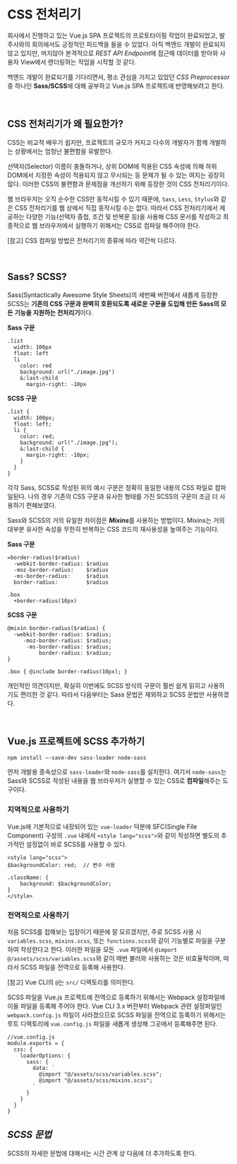 # CSS 전처리기

회사에서 진행하고 있는 Vue.js SPA 프로젝트의 프로토타이핑 작업이 완료되었고, 발주사와의 회의에서도 긍정적인 피드백을 들을 수 있었다. 아직 백엔드 개발이 완료되지 않고 있지만, 머지않아 본격적으로 *REST API Endpoint*에 접근해 데이터를 받아와 사용자 View에서 렌더링하는 작업을 시작할 것 같다.

백엔드 개발이 완료되기를 기다리면서, 평소 관심을 가지고 있었던 *CSS Preprocessor* 중 하나인 **Sass/SCSS**에 대해 공부하고 Vue.js SPA 프로젝트에 반영해보려고 한다.

<br>

## **CSS 전처리기가 왜 필요한가?**

CSS는 비교적 배우기 쉽지만, 프로젝트의 규모가 커지고 다수의 개발자가 함께 개발하는 상황에서는 엄청난 불편함을 유발한다.

선택자(Selector) 이름이 충돌하거나, 상위 DOM에 적용된 CSS 속성에 의해 하위 DOM에서 지정한 속성이 적용되지 않고 무시되는 등 문제가 될 수 있는 여지는 굉장히 많다. 이러한 CSS의 불편함과 문제점을 개선하기 위해 등장한 것이 CSS 전처리기이다.

 웹 브라우저는 오직 순수한 CSS만 동작시킬 수 있기 때문에, `Sass`, `Less`, `Stylus`와 같은 CSS 전처리기를 웹 상에서 직접 동작시킬 수는 없다. 따라서 CSS 전처리기에서 제공하는 다양한 기능(선택자 중첩, 조건 및 반복문 등)을 사용해 CSS 문서를 작성하고 최종적으로 웹 브라우저에서 실행하기 위해서는 CSS로 컴파일 해주어야 한다.

 [참고] CSS 컴파일 방법은 전처리기의 종류에 따라 약간씩 다르다.


<br>

 ## **Sass? SCSS?**

 Sass(Syntactically Awesome Style Sheets)의 세번째 버전에서 새롭게 등장한 SCSS는 **기존의 CSS 구문과 완벽히 호환되도록 새로운 구문을 도입해 만든 Sass의 모든 기능을 지원하는 전처리기**이다.

**Sass 구문**
```
.list
  width: 100px
  float: left
  li
    color: red
    background: url("./image.jpg")
    &:last-child
      margin-right: -10px
```

**SCSS 구문**
```
.list {
  width: 100px;
  float: left;
  li {
    color: red;
    background: url("./image.jpg");
    &:last-child {
      margin-right: -10px;
    }
  }
}
```

각각 Sass, SCSS로 작성된 위의 예시 구문은 정확히 동일한 내용의 CSS 파일로 컴파일된다. 나의 경우 기존의 CSS 구문과 유사한 형태를 가진 SCSS의 구문이 조금 더 사용하기 편해보였다.

Sass와 SCSS의 거의 유일한 차이점은 ***Mixins***를 사용하는 방법이다. Mixins는 거의 대부분 유사한 속성을 무한히 반복하는 CSS 코드의 재사용성을 높여주는 기능이다. 

**Sass 구문**
```
=border-radius($radius)
  -webkit-border-radius: $radius
  -moz-border-radius:    $radius
  -ms-border-radius:     $radius
  border-radius:         $radius

.box
  +border-radius(10px)
```

**SCSS 구문**
```
@mixin border-radius($radius) {
  -webkit-border-radius: $radius;
     -moz-border-radius: $radius;
      -ms-border-radius: $radius;
          border-radius: $radius;
}

.box { @include border-radius(10px); }
```

개인적인 의견이지만, 확실히 이번에도 SCSS 방식의 구문이 훨씬 쉽게 읽히고 사용하기도 편리한 것 같다. 따라서 다음부터는 Sass 문법은 제외하고 SCSS 문법만 사용하겠다.

<br>

## Vue.js 프로젝트에 SCSS 추가하기

```
npm install —-save-dev sass-loader node-sass
```

먼저 개발용 종속성으로 `sass-loader`와 `node-sass`를 설치한다. 여기서 `node-sass`는 Sass와 SCSS로 작성된 내용을 웹 브라우저가 실행할 수 있는 CSS로 **컴파일**해주는 도구이다.

### 지역적으로 사용하기

Vue.js에 기본적으로 내장되어 있는 `vue-loader` 덕분에 SFC(Single File Component) 구성의 `.vue` 내에서 `<style lang="scss">`와 같이 작성하면 별도의 추가적인 설정없이 바로 SCSS를 사용할 수 있다.

```
<style lang="scss">
$backgroundColor: red;  // 변수 사용

.className: {
    background: $backgroundColor;
}
</style>
```

### 전역적으로 사용하기

처음 SCSS를 접해보는 입장이기 때문에 잘 모르겠지만, 주로 SCSS 사용 시 `variables.scss`, `mixins.scss`, 또는 `functions.scss`와 같이 기능별로 파일을 구분하여 작성한다고 한다. 이러한 파일을 모든 `.vue` 파일에서 `@import @/assets/scss/variables.scss`와 같이 매번 불러와 사용하는 것은 비효율적이며, 따라서 SCSS 파일을 전역으로 등록해 사용한다.

[참고] Vue CLI의 `@`는 `src/` 디렉토리를 의미한다.

SCSS 파일을 Vue.js 프로젝트에 전역으로 등록하기 위해서는 Webpack 설정파일에 이들 파일을 등록해 주어야 한다. Vue CLI 3.x 버전부터 Webpack 관련 설정파일인 `webpack.config.js` 파일이 사라졌으므로 SCSS 파일을 전역으로 등록하기 위해서는 루트 디렉토리에 `vue.config.js` 파일을 새롭게 생성해 그곳에서 등록해주면 된다.

```
//vue.config.js
module.exports = {
  css: {
    loaderOptions: {
      sass: {
        data: `
          @import "@/assets/scss/variables.scss";
          @import "@/assets/scss/mixins.scss";
        `
      }
    }
  }
}
```

## *SCSS 문법*

SCSS의 자세한 문법에 대해서는 시간 관계 상 다음에 더 추가하도록 한다.

